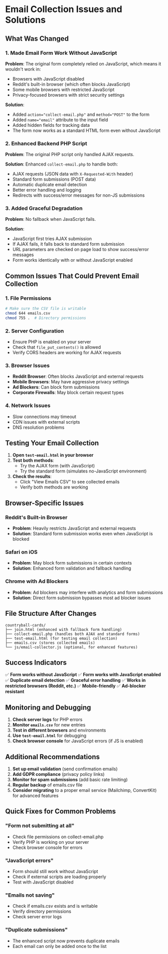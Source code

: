 # Email Collection Issues and Solutions

## What Was Changed

### 1. Made Email Form Work Without JavaScript

**Problem**: The original form completely relied on JavaScript, which means it wouldn't work in:
- Browsers with JavaScript disabled
- Reddit's built-in browser (which often blocks JavaScript)
- Some mobile browsers with restricted JavaScript
- Privacy-focused browsers with strict security settings

**Solution**: 
- Added `action="collect-email.php"` and `method="POST"` to the form
- Added `name="email"` attribute to the input field
- Added hidden fields for tracking data
- The form now works as a standard HTML form even without JavaScript

### 2. Enhanced Backend PHP Script

**Problem**: The original PHP script only handled AJAX requests.

**Solution**: Enhanced `collect-email.php` to handle both:
- AJAX requests (JSON data with `X-Requested-With` header)
- Standard form submissions (POST data)
- Automatic duplicate email detection
- Better error handling and logging
- Redirects with success/error messages for non-JS submissions

### 3. Added Graceful Degradation

**Problem**: No fallback when JavaScript fails.

**Solution**:
- JavaScript first tries AJAX submission
- If AJAX fails, it falls back to standard form submission
- URL parameters are checked on page load to show success/error messages
- Form works identically with or without JavaScript enabled

## Common Issues That Could Prevent Email Collection

### 1. **File Permissions**
```bash
# Make sure the CSV file is writable
chmod 644 emails.csv
chmod 755 .  # Directory permissions
```

### 2. **Server Configuration**
- Ensure PHP is enabled on your server
- Check that `file_put_contents()` is allowed
- Verify CORS headers are working for AJAX requests

### 3. **Browser Issues**
- **Reddit Browser**: Often blocks JavaScript and external requests
- **Mobile Browsers**: May have aggressive privacy settings
- **Ad Blockers**: Can block form submissions
- **Corporate Firewalls**: May block certain request types

### 4. **Network Issues**
- Slow connections may timeout
- CDN issues with external scripts
- DNS resolution problems

## Testing Your Email Collection

1. **Open `test-email.html` in your browser**
2. **Test both methods**:
   - Try the AJAX form (with JavaScript)
   - Try the standard form (simulates no-JavaScript environment)
3. **Check the results**:
   - Click "View Emails CSV" to see collected emails
   - Verify both methods are working

## Browser-Specific Issues

### Reddit's Built-in Browser
- **Problem**: Heavily restricts JavaScript and external requests
- **Solution**: Standard form submission works even when JavaScript is blocked

### Safari on iOS
- **Problem**: May block form submissions in certain contexts
- **Solution**: Enhanced form validation and fallback handling

### Chrome with Ad Blockers
- **Problem**: Ad blockers may interfere with analytics and form submissions
- **Solution**: Direct form submission bypasses most ad blocker issues

## File Structure After Changes

```
countryball-cards/
├── join.html (enhanced with fallback form handling)
├── collect-email.php (handles both AJAX and standard forms)
├── test-email.html (for testing email collection)
├── emails.csv (stores collected emails)
└── js/email-collector.js (optional, for enhanced features)
```

## Success Indicators

✅ **Form works without JavaScript**
✅ **Form works with JavaScript enabled**
✅ **Duplicate email detection**
✅ **Graceful error handling**
✅ **Works in restricted browsers (Reddit, etc.)**
✅ **Mobile-friendly**
✅ **Ad-blocker resistant**

## Monitoring and Debugging

1. **Check server logs** for PHP errors
2. **Monitor `emails.csv`** for new entries
3. **Test in different browsers** and environments
4. **Use `test-email.html`** for debugging
5. **Check browser console** for JavaScript errors (if JS is enabled)

## Additional Recommendations

1. **Set up email validation** (send confirmation emails)
2. **Add GDPR compliance** (privacy policy links)
3. **Monitor for spam submissions** (add basic rate limiting)
4. **Regular backup** of emails.csv file
5. **Consider migrating** to a proper email service (Mailchimp, ConvertKit) for advanced features

## Quick Fixes for Common Problems

### "Form not submitting at all"
- Check file permissions on collect-email.php
- Verify PHP is working on your server
- Check browser console for errors

### "JavaScript errors"
- Form should still work without JavaScript
- Check if external scripts are loading properly
- Test with JavaScript disabled

### "Emails not saving"
- Check if emails.csv exists and is writable
- Verify directory permissions
- Check server error logs

### "Duplicate submissions"
- The enhanced script now prevents duplicate emails
- Each email can only be added once to the list
